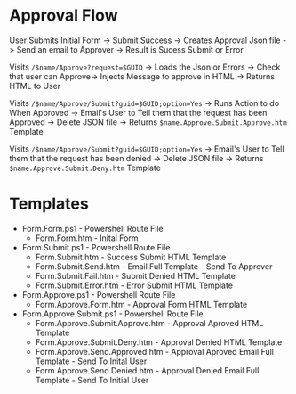 # Approval Flow

User Submits Initial Form -> Submit Success ->  Creates Approval Json file -> Send an email to Approver -> Result is Sucess Submit or Error

Visits `/$name/Approve?request=$GUID` -> Loads the Json or Errors -> Check that user can Approve-> Injects Message to approve in HTML -> Returns HTML to User

Visits `/$name/Approve/Submit?guid=$GUID;option=Yes` -> Runs Action to do When Approved -> Email's User to Tell them that the request has been Approved -> Delete JSON file -> Returns `$name.Approve.Submit.Approve.htm` Template

Visits `/$name/Approve/Submit?guid=$GUID;option=Yes` -> Email's User to Tell them that the request has been denied -> Delete JSON file -> Returns `$name.Approve.Submit.Deny.htm` Template

# Templates
- Form.Form.ps1 - Powershell Route File
    - Form.Form.htm - Inital Form
- Form.Submit.ps1 - Powershell Route File
    - Form.Submit.htm - Success Submit HTML Template
    - Form.Submit.Send.htm - Email Full Template - Send To Approver
    - Form.Submit.Fail.htm - Submit Denied HTML Template
    - Form.Submit.Error.htm - Error Submit HTML Template
- Form.Approve.ps1 - Powershell Route File
    - Form.Approve.Form.htm - Approval Form HTML Template
- Form.Approve.Submit.ps1 - Powershell Route File
    - Form.Approve.Submit.Approve.htm - Approval Aproved HTML Template 
    - Form.Approve.Submit.Deny.htm - Approval Denied HTML Template
    - Form.Approve.Send.Approved.htm - Approval Aproved Email Full Template - Send To Inital User
    - Form.Approve.Send.Denied.htm - Approval Denied Email Full Template - Send To Initial User